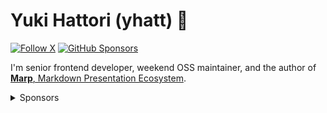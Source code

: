 # Yuki Hattori (yhatt) 💫

[![Follow X](https://img.shields.io/badge/@y__hatt-000000?style=flat-square&logo=x)](https://twitter.com/y_hatt)
[![GitHub Sponsors](https://img.shields.io/github/sponsors/yhatt?style=flat-square&logo=github&label=Sponsors)
](https://github.com/sponsors/yhatt)

I'm senior frontend developer, weekend OSS maintainer, and the author of [**Marp**, Markdown Presentation Ecosystem](https://marp.app).

<details>
<summary>Sponsors</summary>

### Organization sponsors

![Organization sponsors](https://yhatt.github.io/yhatt/sponsors-org.svg)

### Personal sponsors

![Personal sponsors](https://yhatt.github.io/yhatt/sponsors.svg)

</details>
